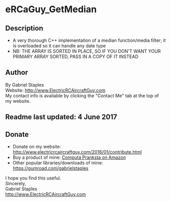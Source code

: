 # eRCaGuy_GetMedian  

## Description  
 - A very thorough C++ implementation of a median function/media filter; it is overloaded so it can handle any date type  
 - NB: THE ARRAY IS SORTED IN PLACE, SO IF YOU DON'T WANT YOUR PRIMARY ARRAY SORTED, PASS IN A COPY OF IT INSTEAD  

## Author  
By Gabriel Staples  
Website: http://www.ElectricRCAircraftGuy.com  
My contact info is available by clicking the "Contact Me" tab at the top of my website.  

## Readme last updated: 4 June 2017  

## Donate
 - Donate on my website: http://www.electricrcaircraftguy.com/2016/01/contribute.html
 - Buy a product of mine: [Computa Pranksta on Amazon](https://www.amazon.com/gp/product/B06ZYZ2GTB/ref=as_li_tl?ie=UTF8&tag=elecrc-20&camp=1789&creative=9325&linkCode=as2&creativeASIN=B06ZYZ2GTB&linkId=01e462346a0ba4fee97e5a5e67f73a74)
 - Other popular libraries/downloads of mine: https://gumroad.com/gabrielstaples

I hope you find this useful.  
Sincerely,  
Gabriel Staples  
http://www.ElectricRCAircraftGuy.com  
